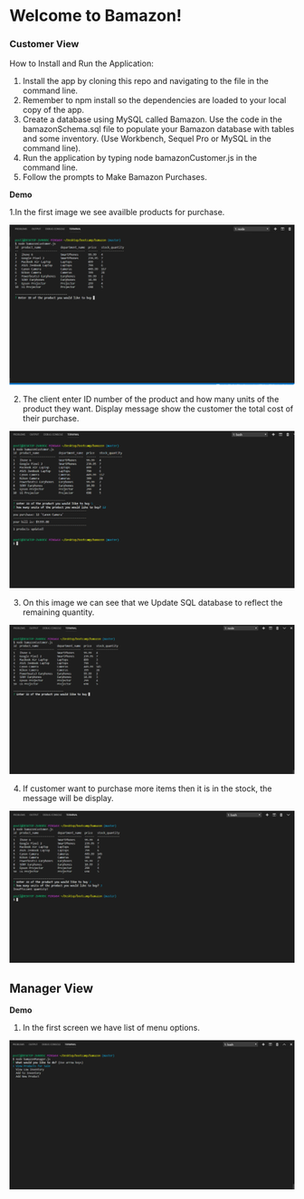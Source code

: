 # Welcome to Bamazon!

### Customer View 

How to Install and Run the Application:
1. Install the app by cloning this repo and navigating to the file in the command line.
2. Remember to npm install so the dependencies are loaded to your local copy of the app.
3. Create a database using MySQL called Bamazon. Use the code in the bamazonSchema.sql file to populate your Bamazon database with tables and some inventory. (Use Workbench, Sequel Pro or MySQL in the command line).
4. Run the application by typing node bamazonCustomer.js in the command line. 
5. Follow the prompts to Make Bamazon Purchases.

**Demo**

1.In the first image we see availble products for purchase.

![image1](https://github.com/nenadlazarevic/bamazon/blob/master/assets/images/Screenshot%20(35).png)

2. The client enter ID number of the product and how many units of the product they want.
Display message show the customer the total cost of their purchase.

![image2](https://github.com/nenadlazarevic/bamazon/blob/master/assets/images/Screenshot%20(36).png)

3. On this image we can see that we Update SQL database to reflect the remaining quantity.

![image3](https://github.com/nenadlazarevic/bamazon/blob/master/assets/images/Screenshot%20(37).png)

4. If customer want to purchase more items then it is in the stock, the message will be display.

![image4](https://github.com/nenadlazarevic/bamazon/blob/master/assets/images/Screenshot%20(38).png)

## Manager View
**Demo**
1. In the first screen we have list of menu options.

![image1](https://github.com/nenadlazarevic/bamazon/blob/master/assets/images/Screenshot%20(44).png)


